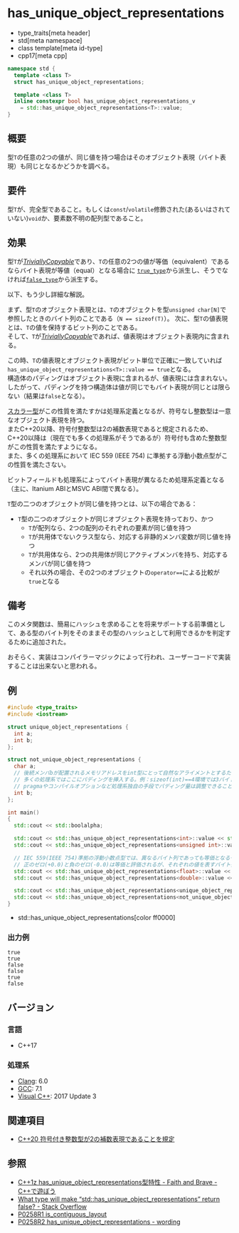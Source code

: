 # has_unique_object_representations
* type_traits[meta header]
* std[meta namespace]
* class template[meta id-type]
* cpp17[meta cpp]

```cpp
namespace std {
  template <class T>
  struct has_unique_object_representations;

  template <class T>
  inline constexpr bool has_unique_object_representations_v 
    = std::has_unique_object_representations<T>::value;
}
```

## 概要
型`T`の任意の2つの値が、同じ値を持つ場合はそのオブジェクト表現（バイト表現）も同じとなるかどうかを調べる。


## 要件
型`T`が、完全型であること。もしくは`const`/`volatile`修飾された(あるいはされていない)`void`か、要素数不明の配列型であること。


## 効果
型`T`が[*TriviallyCopyable*](is_trivially_copyable.md)であり、`T`の任意の2つの値が等価（equivalent）であるならバイト表現が等値（equal）となる場合に
[`true_type`](true_type.md)から派生し、そうでなければ[`false_type`](false_type.md)から派生する。

以下、もう少し詳細な解説。

まず、型`T`のオブジェクト表現とは、`T`のオブジェクトを型`unsigned char[N]`で参照したときのバイト列のことである（`N == sizeof(T)`）。
次に、型`T`の値表現とは、`T`の値を保持するビット列のことである。  
そして、`T`が[*TriviallyCopyable*](is_trivially_copyable.md)であれば、値表現はオブジェクト表現内に含まれる。

この時、`T`の値表現とオブジェクト表現がビット単位で正確に一致していれば`has_unique_object_representations<T>::value == true`となる。  
構造体のパディングはオブジェクト表現に含まれるが、値表現には含まれない。したがって、パディングを持つ構造体は値が同じでもバイト表現が同じとは限らない（結果は`false`となる）。

[スカラー型](is_scalar.md)がこの性質を満たすかは処理系定義となるが、符号なし整数型は一意なオブジェクト表現を持つ。  
またC++20以降、符号付整数型は2の補数表現であると規定されるため、C++20以降は（現在でも多くの処理系がそうであるが）符号付も含めた整数型がこの性質を満たすようになる。  
また、多くの処理系において IEC 559 (IEEE 754) に準拠する浮動小数点型がこの性質を満たさない。

ビットフィールドも処理系によってバイト表現が異なるため処理系定義となる（主に、Itanium ABIとMSVC ABI間で異なる）。

`T`型の二つのオブジェクトが同じ値を持つとは、以下の場合である：

- `T`型の二つのオブジェクトが同じオブジェクト表現を持っており、かつ 
    - `T`が配列なら、2つの配列のそれぞれの要素が同じ値を持つ
    - `T`が共用体でないクラス型なら、対応する非静的メンバ変数が同じ値を持つ
    - `T`が共用体なら、2つの共用体が同じアクティブメンバを持ち、対応するメンバが同じ値を持つ
    - それ以外の場合、その2つのオブジェクトの`operator==`による比較が`true`となる


## 備考

このメタ関数は、簡易にハッシュを求めることを将来サポートする前準備として、ある型のバイト列をそのままその型のハッシュとして利用できるかを判定するために追加された。

おそらく、実装はコンパイラーマジックによって行われ、ユーザーコードで実装することは出来ないと思われる。

## 例

```cpp example
#include <type_traits>
#include <iostream>

struct unique_object_representations {
  int a;
  int b;
};

struct not_unique_object_representations {
  char a;
  // 後続メンバbが配置されるメモリアドレスをint型にとって自然なアライメントとするため、
  // 多くの処理系ではここにパディングを挿入する。例：sizeof(int)==4環境では3バイト。
  // pragmaやコンパイルオプションなど処理系独自の手段でパディング量は調整できることが多い。
  int b;
};

int main()
{
  std::cout << std::boolalpha;

  std::cout << std::has_unique_object_representations<int>::value << std::endl;
  std::cout << std::has_unique_object_representations<unsigned int>::value << std::endl;

  // IEC 559(IEEE 754)準拠の浮動小数点型では、異なるバイト列であっても等価となるケースが存在する。
  // 正のゼロ(+0.0)と負のゼロ(-0.0)は等価と評価されるが、それぞれの値を表すバイト列は異なっている。
  std::cout << std::has_unique_object_representations<float>::value << std::endl;
  std::cout << std::has_unique_object_representations<double>::value << std::endl;

  std::cout << std::has_unique_object_representations<unique_object_representations>::value << std::endl;
  std::cout << std::has_unique_object_representations<not_unique_object_representations>::value << std::endl;
}
```
* std::has_unique_object_representations[color ff0000]

### 出力例
```
true
true
false
false
true
false
```

## バージョン
### 言語
- C++17

### 処理系
- [Clang](/implementation.md#clang): 6.0
- [GCC](/implementation.md#gcc): 7.1
- [Visual C++](/implementation.md#visual_cpp): 2017 Update 3


## 関連項目
- [C++20 符号付き整数型が2の補数表現であることを規定](/lang/cpp20/signed_integers_are_twos_complement.md)


## 参照
- [C++1z has_unique_object_representations型特性 - Faith and Brave - C++で遊ぼう](https://faithandbrave.hateblo.jp/entry/2016/09/23/143031)
- [What type will make “std::has_unique_object_representations” return false? - Stack Overflow](https://stackoverflow.com/questions/42855326/what-type-will-make-stdhas-unique-object-representations-return-false)
- [P0258R1 is_contiguous_layout](http://www.open-std.org/jtc1/sc22/wg21/docs/papers/2016/p0258r1.html)
- [P0258R2 has_unique_object_representations - wording](http://www.open-std.org/jtc1/sc22/wg21/docs/papers/2016/p0258r2.html)
